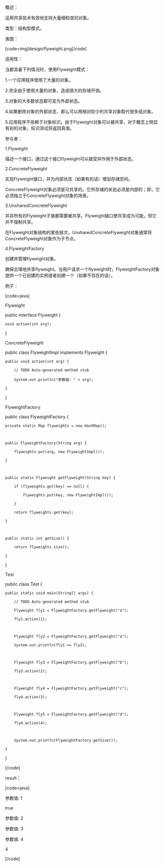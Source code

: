 概述：
运用共享技术有效地支持大量细粒度的对象。
类型：结构型模式。
类图：
[code=img]design/flyweight.png[/code]
适用性：
当都具备下列情况时，使用Flyweight模式：
1.一个应用程序使用了大量的对象。
2.完全由于使用大量的对象，造成很大的存储开销。
3.对象的大多数状态都可变为外部状态。
4.如果删除对象的外部状态，那么可以用相对较少的共享对象取代很多组对象。
5.应用程序不依赖于对象标识。由于Flyweight对象可以被共享，对于概念上明显有别的对象，标识测试将返回真值。
参与者：
1.Flyweight
描述一个接口，通过这个接口flyweight可以接受并作用于外部状态。
2.ConcreteFlyweight
实现Flyweight接口，并为内部状态（如果有的话）增加存储空间。
ConcreteFlyweight对象必须是可共享的。它所存储的状态必须是内部的；即，它必须独立于ConcreteFlyweight对象的场景。
3.UnsharedConcreteFlyweight
并非所有的Flyweight子类都需要被共享。Flyweight接口使共享成为可能，但它并不强制共享。
在Flyweight对象结构的某些层次，UnsharedConcreteFlyweight对象通常将ConcreteFlyweight对象作为子节点。
4.FlyweightFactory
创建并管理flyweight对象。
确保合理地共享flyweight。当用户请求一个flyweight时，FlyweightFactory对象提供一个已创建的实例或者创建一个（如果不存在的话）。
例子：
[code=java]
Flyweight 
public interface Flyweight {

    void action(int arg);
}
ConcreteFlyweight 
public class FlyweightImpl implements Flyweight {

    public void action(int arg) {
        // TODO Auto-generated method stub
        System.out.println("参数值: " + arg);
    }
}
FlyweightFactory 
public class FlyweightFactory {

    private static Map flyweights = new HashMap();
    
    public FlyweightFactory(String arg) {
        flyweights.put(arg, new FlyweightImpl());
    }
    
    public static Flyweight getFlyweight(String key) {
        if (flyweights.get(key) == null) {
            flyweights.put(key, new FlyweightImpl());
        }
        return flyweights.get(key);
    }
    
    public static int getSize() {
        return flyweights.size();
    }
}
Test 
public class Test {

    public static void main(String[] args) {
        // TODO Auto-generated method stub
        Flyweight fly1 = FlyweightFactory.getFlyweight("a");
        fly1.action(1);
        
        Flyweight fly2 = FlyweightFactory.getFlyweight("a");
        System.out.println(fly1 == fly2);
        
        Flyweight fly3 = FlyweightFactory.getFlyweight("b");
        fly3.action(2);
        
        Flyweight fly4 = FlyweightFactory.getFlyweight("c");
        fly4.action(3);
        
        Flyweight fly5 = FlyweightFactory.getFlyweight("d");
        fly4.action(4);
        
        System.out.println(FlyweightFactory.getSize());
    }
}
[/code]
result：
[code=java]
参数值: 1
true
参数值: 2
参数值: 3
参数值: 4
4
[/code]